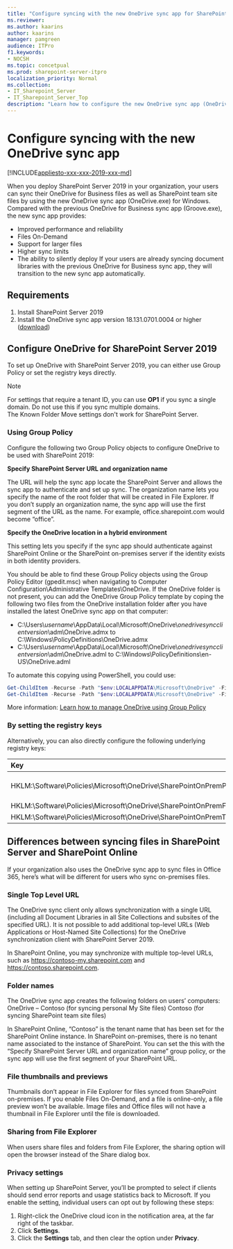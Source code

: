 ```yaml
---
title: "Configure syncing with the new OneDrive sync app for SharePoint 2019"
ms.reviewer: 
ms.author: kaarins
author: kaarins
manager: pamgreen
audience: ITPro
f1.keywords:
- NOCSH
ms.topic: concetpual
ms.prod: sharepoint-server-itpro
localization_priority: Normal
ms.collection:
- IT_Sharepoint_Server
- IT_Sharepoint_Server_Top
description: "Learn how to configure the new OneDrive sync app (OneDrive.exe) for SharePoint Server 2019."
---
```


# Configure syncing with the new OneDrive sync app

[!INCLUDE[appliesto-xxx-xxx-2019-xxx-md](../includes/appliesto-xxx-xxx-2019-xxx-md.md)]
   
When you deploy SharePoint Server 2019 in your organization, your users can sync their OneDrive for Business files as well as SharePoint team site files by using the new OneDrive sync app (OneDrive.exe) for Windows. Compared with the previous OneDrive for Business sync app (Groove.exe), the new sync app provides:
- Improved performance and reliability
- Files On-Demand
- Support for larger files
- Higher sync limits
- The ability to silently deploy
If your users are already syncing document libraries with the previous OneDrive for Business sync app, they will transition to the new sync app automatically.
    
## Requirements

1. Install SharePoint Server 2019
2. Install the OneDrive sync app version 18.131.0701.0004 or higher ([download](https://go.microsoft.com/fwlink/p/?LinkId=248256))
  
## Configure OneDrive for SharePoint Server 2019

To set up OneDrive with SharePoint Server 2019, you can either use Group Policy or set the registry keys directly. 

> [!NOTE]
> For settings that require a tenant ID, you can use **OP1** if you sync a single domain. Do not use this if you sync multiple domains. <br>The Known Folder Move settings don't work for SharePoint Server.

### Using Group Policy

Configure the following two Group Policy objects to configure OneDrive to be used with SharePoint 2019:
  
**Specify SharePoint Server URL and organization name**

The URL will help the sync app locate the SharePoint Server and allows the sync app to authenticate and set up sync.
The organization name lets you specify the name of the root folder that will be created in File Explorer. If you don’t supply an organization name, the sync app will use the first segment of the URL as the name. For example, office.sharepoint.com would become “office”.

**Specify the OneDrive location in a hybrid environment**

This setting lets you specify if the sync app should authenticate against SharePoint Online or the SharePoint on-premises server if the identity exists in both identity providers.

You should be able to find these Group Policy objects using the Group Policy Editor (gpedit.msc) when navigating to Computer Configuration\Administrative Templates\OneDrive. If the OneDrive folder is not present, you can add the OneDrive Group Policy template by coping the following two files from the OneDrive installation folder after you have installed the latest OneDrive sync app on that computer:

- C:\Users\\*username*\AppData\Local\Microsoft\OneDrive\\*onedrivesyncclientversion*\adm\OneDrive.admx
to
C:\Windows\PolicyDefinitions\OneDrive.admx
- C:\Users\\*username*\AppData\Local\Microsoft\OneDrive\\*onedrivesyncclientversion*\adm\OneDrive.adml
to
C:\Windows\PolicyDefinitions\en-US\OneDrive.adml

To automate this copying using PowerShell, you could use:

```powershell
Get-ChildItem -Recurse -Path "$env:LOCALAPPDATA\Microsoft\OneDrive" -Filter "OneDrive.admx" | ? FullName -like "*\adm\OneDrive.admx" | Copy-Item -Destination "$env:WINDIR\PolicyDefinitions" -Force
Get-ChildItem -Recurse -Path "$env:LOCALAPPDATA\Microsoft\OneDrive" -Filter "OneDrive.adml" | ? FullName -like "*\adm\OneDrive.adml" | Copy-Item -Destination "$env:WINDIR\PolicyDefinitions\en-US" -Force
```

More information:
[Learn how to manage OneDrive using Group Policy](/onedrive/use-group-policy)

### By setting the registry keys

Alternatively, you can also directly configure the following underlying registry keys:

|**Key**|**Type**|**Value**|
|:-----|:-----|:-----|
|HKLM:\\Software\Policies\Microsoft\OneDrive\SharePointOnPremPrioritization|DWORD (32-bit)|1|
|HKLM:\\Software\Policies\Microsoft\OneDrive\SharePointOnPremFrontDoorUrl|String|https://sharepoint.contoso.local|
|HKLM:\\Software\Policies\Microsoft\OneDrive\SharePointOnPremTenantName|String|Contoso|
 
## Differences between syncing files in SharePoint Server and SharePoint Online

If your organization also uses the OneDrive sync app to sync files in Office 365, here’s what will be different for users who sync on-premises files.

### Single Top Level URL
The OneDrive sync client only allows synchronization with a single URL (including all Document Libraries in all Site Collections and subsites of the specified URL). It is not possible to add additional top-level URLs (Web Applications or Host-Named Site Collections) for the OneDrive synchronization client with SharePoint Server 2019.

In SharePoint Online, you may synchronize with multiple top-level URLs, such as https://contoso-my.sharepoint.com and https://contoso.sharepoint.com.
  
### Folder names
The OneDrive sync app creates the following folders on users’ computers:
OneDrive – Contoso (for syncing personal My Site files)
Contoso (for syncing SharePoint team site files)

In SharePoint Online, “Contoso” is the tenant name that has been set for the SharePoint Online instance. In SharePoint on-premises, there is no tenant name associated to the instance of SharePoint. You can set the this with the “Specify SharePoint Server URL and organization name” group policy, or the sync app will use the first segment of your SharePoint URL. 
   
### File thumbnails and previews
Thumbnails don’t appear in File Explorer for files synced from SharePoint on-premises. If you enable Files On-Demand, and a file is online-only, a file preview won’t be available. Image files and Office files will not have a thumbnail in File Explorer until the file is downloaded.
  
### Sharing from File Explorer

When users share files and folders from File Explorer, the sharing option will open the browser instead of the Share dialog box.
  
### Privacy settings

When setting up SharePoint Server, you’ll be prompted to select if clients should send error reports and usage statistics back to Microsoft. If you enable the setting, individual users can opt out by following these steps:
1.	Right-click the OneDrive cloud icon in the notification area, at the far right of the taskbar.
2.	Click **Settings**. 
3.	Click the **Settings** tab, and then clear the option under **Privacy**.

